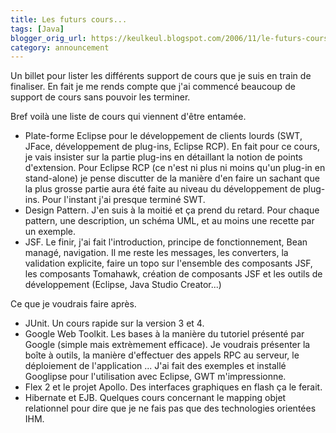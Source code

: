 ```yaml
---
title: Les futurs cours...
tags: [Java]
blogger_orig_url: https://keulkeul.blogspot.com/2006/11/le-futurs-cours.html
category: announcement
---
```


Un billet pour lister les différents support de cours que je suis en train de finaliser. En fait je me rends compte que j'ai commencé beaucoup de support de cours sans pouvoir les terminer.

Bref voilà une liste de cours qui viennent d'être entamée.

* Plate-forme Eclipse pour le développement de clients lourds (SWT, JFace, développement de plug-ins, Eclipse RCP). En fait pour ce cours, je vais insister sur la partie plug-ins en détaillant la notion de points d'extension. Pour Eclipse RCP (ce n'est ni plus ni moins qu'un plug-in en stand-alone) je pense discutter de la manière d'en faire un sachant que la plus grosse partie aura été faite au niveau du développement de plug-ins. Pour l'instant j'ai presque terminé SWT.  
* Design Pattern. J'en suis à la moitié et ça prend du retard. Pour chaque pattern, une description, un schéma UML, et au moins une recette par un exemple.
* JSF. Le finir, j'ai fait l'introduction, principe de fonctionnement, Bean managé, navigation. Il me reste les messages, les converters, la validation explicite, faire un topo sur l'ensemble des composants JSF, les composants Tomahawk, création de composants JSF et les outils de développement (Eclipse, Java Studio Creator...)

Ce que je voudrais faire après.

* JUnit. Un cours rapide sur la version 3 et 4.
* Google Web Toolkit. Les bases à la manière du tutoriel présenté par Google (simple mais extrèmement efficace). Je voudrais présenter la boîte à outils, la manière d'effectuer des appels RPC au serveur, le déploiement de l'application ... J'ai fait des exemples et installé Googlipse pour l'utilisation avec Eclipse, GWT m'impressionne.  
* Flex 2 et le projet Apollo. Des interfaces graphiques en flash ça le ferait.
* Hibernate et EJB. Quelques cours concernant le mapping objet relationnel pour dire que je ne fais pas que des technologies orientées IHM.